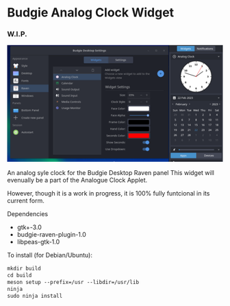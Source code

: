 # Budgie Analog Clock Widget

### W.I.P.

![Screenshot](./images/analog-clock.png)

An analog syle clock for the Budgie Desktop Raven panel
This widget will evenually be a part of the Analogue Clock Applet.

However, though it is a work in progress, it is 100% fully funtcional in its current form.

Dependencies

* gtk+-3.0
* budgie-raven-plugin-1.0
* libpeas-gtk-1.0

To install (for Debian/Ubuntu):

    mkdir build
    cd build
    meson setup --prefix=/usr --libdir=/usr/lib
    ninja
    sudo ninja install
